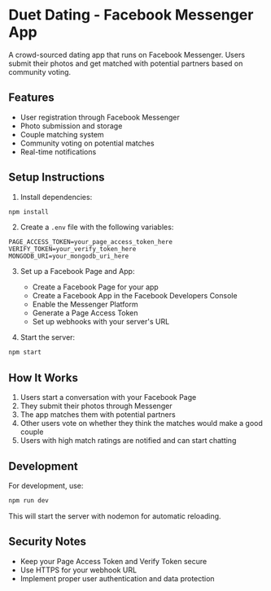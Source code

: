 # Duet Dating - Facebook Messenger App

A crowd-sourced dating app that runs on Facebook Messenger. Users submit their photos and get matched with potential partners based on community voting.

## Features

- User registration through Facebook Messenger
- Photo submission and storage
- Couple matching system
- Community voting on potential matches
- Real-time notifications

## Setup Instructions

1. Install dependencies:
```bash
npm install
```

2. Create a `.env` file with the following variables:
```
PAGE_ACCESS_TOKEN=your_page_access_token_here
VERIFY_TOKEN=your_verify_token_here
MONGODB_URI=your_mongodb_uri_here
```

3. Set up a Facebook Page and App:
   - Create a Facebook Page for your app
   - Create a Facebook App in the Facebook Developers Console
   - Enable the Messenger Platform
   - Generate a Page Access Token
   - Set up webhooks with your server's URL

4. Start the server:
```bash
npm start
```

## How It Works

1. Users start a conversation with your Facebook Page
2. They submit their photos through Messenger
3. The app matches them with potential partners
4. Other users vote on whether they think the matches would make a good couple
5. Users with high match ratings are notified and can start chatting

## Development

For development, use:
```bash
npm run dev
```

This will start the server with nodemon for automatic reloading.

## Security Notes

- Keep your Page Access Token and Verify Token secure
- Use HTTPS for your webhook URL
- Implement proper user authentication and data protection 